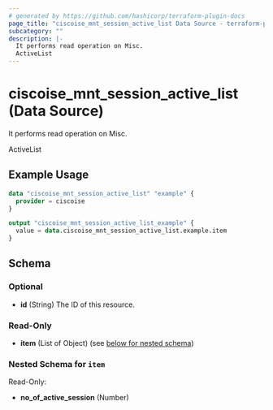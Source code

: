 ```yaml
---
# generated by https://github.com/hashicorp/terraform-plugin-docs
page_title: "ciscoise_mnt_session_active_list Data Source - terraform-provider-ciscoise"
subcategory: ""
description: |-
  It performs read operation on Misc.
  ActiveList
---
```


# ciscoise_mnt_session_active_list (Data Source)

It performs read operation on Misc.

ActiveList

## Example Usage

```terraform
data "ciscoise_mnt_session_active_list" "example" {
  provider = ciscoise
}

output "ciscoise_mnt_session_active_list_example" {
  value = data.ciscoise_mnt_session_active_list.example.item
}
```

<!-- schema generated by tfplugindocs -->
## Schema

### Optional

- **id** (String) The ID of this resource.

### Read-Only

- **item** (List of Object) (see [below for nested schema](#nestedatt--item))

<a id="nestedatt--item"></a>
### Nested Schema for `item`

Read-Only:

- **no_of_active_session** (Number)


